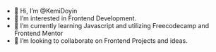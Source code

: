 - 👋 Hi, I’m @KemiDoyin
- 👀 I’m interested in Frontend Development.
- 🌱 I’m currently learning Javascript and utilizing Freecodecamp and Frontend Mentor
- 💞️ I’m looking to collaborate on Frontend Projects and ideas.

<!---
KemiDoyin/KemiDoyin is a ✨ special ✨ repository because its `README.md` (this file) appears on your GitHub profile.
You can click the Preview link to take a look at your changes.
--->
